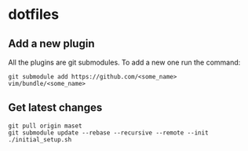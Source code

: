 # dotfiles

## Add a new plugin

All the plugins are git submodules.  To add a new one run the command:
```
git submodule add https://github.com/<some_name> vim/bundle/<some_name>
```

## Get latest changes
```
git pull origin maset
git submodule update --rebase --recursive --remote --init
./initial_setup.sh
```

